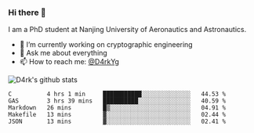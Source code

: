 ### Hi there 👋

I am a PhD student at Nanjing University of Aeronautics and Astronautics.

- 🔭 I’m currently working on cryptographic engineering
- 💬 Ask me about everything
- 📫 How to reach me: [@D4rkYg](https://twitter.com/D4rkYg)

![D4rk's github stats](https://github-readme-stats.vercel.app/api?username=dd4rk&show_icons=true&title_color=fff&icon_color=79ff97&text_color=9f9f9f&bg_color=151515)

<!--START_SECTION:waka-->
```text
C          4 hrs 1 min     ███████████░░░░░░░░░░░░░░   44.53 % 
GAS        3 hrs 39 mins   ██████████░░░░░░░░░░░░░░░   40.59 % 
Markdown   26 mins         █▒░░░░░░░░░░░░░░░░░░░░░░░   04.91 % 
Makefile   13 mins         ▓░░░░░░░░░░░░░░░░░░░░░░░░   02.44 % 
JSON       13 mins         ▓░░░░░░░░░░░░░░░░░░░░░░░░   02.41 % 
```
<!--END_SECTION:waka-->
